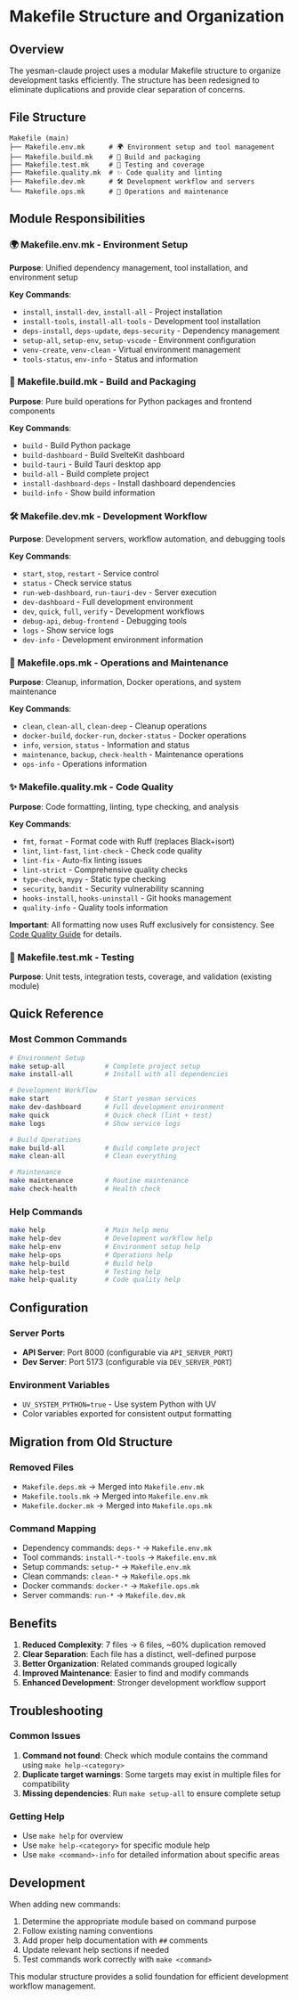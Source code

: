 # Makefile Structure and Organization

## Overview

The yesman-claude project uses a modular Makefile structure to organize development tasks efficiently. The structure has
been redesigned to eliminate duplications and provide clear separation of concerns.

## File Structure

```
Makefile (main)
├── Makefile.env.mk      # 🌍 Environment setup and tool management
├── Makefile.build.mk    # 🔨 Build and packaging
├── Makefile.test.mk     # 🧪 Testing and coverage
├── Makefile.quality.mk  # ✨ Code quality and linting
├── Makefile.dev.mk      # 🛠️ Development workflow and servers
└── Makefile.ops.mk      # 🔧 Operations and maintenance
```

## Module Responsibilities

### 🌍 Makefile.env.mk - Environment Setup

**Purpose**: Unified dependency management, tool installation, and environment setup

**Key Commands**:

- `install`, `install-dev`, `install-all` - Project installation
- `install-tools`, `install-all-tools` - Development tool installation
- `deps-install`, `deps-update`, `deps-security` - Dependency management
- `setup-all`, `setup-env`, `setup-vscode` - Environment configuration
- `venv-create`, `venv-clean` - Virtual environment management
- `tools-status`, `env-info` - Status and information

### 🔨 Makefile.build.mk - Build and Packaging

**Purpose**: Pure build operations for Python packages and frontend components

**Key Commands**:

- `build` - Build Python package
- `build-dashboard` - Build SvelteKit dashboard
- `build-tauri` - Build Tauri desktop app
- `build-all` - Build complete project
- `install-dashboard-deps` - Install dashboard dependencies
- `build-info` - Show build information

### 🛠️ Makefile.dev.mk - Development Workflow

**Purpose**: Development servers, workflow automation, and debugging tools

**Key Commands**:

- `start`, `stop`, `restart` - Service control
- `status` - Check service status
- `run-web-dashboard`, `run-tauri-dev` - Server execution
- `dev-dashboard` - Full development environment
- `dev`, `quick`, `full`, `verify` - Development workflows
- `debug-api`, `debug-frontend` - Debugging tools
- `logs` - Show service logs
- `dev-info` - Development environment information

### 🔧 Makefile.ops.mk - Operations and Maintenance

**Purpose**: Cleanup, information, Docker operations, and system maintenance

**Key Commands**:

- `clean`, `clean-all`, `clean-deep` - Cleanup operations
- `docker-build`, `docker-run`, `docker-status` - Docker operations
- `info`, `version`, `status` - Information and status
- `maintenance`, `backup`, `check-health` - Maintenance operations
- `ops-info` - Operations information

### ✨ Makefile.quality.mk - Code Quality

**Purpose**: Code formatting, linting, type checking, and analysis

**Key Commands**:
- `fmt`, `format` - Format code with Ruff (replaces Black+isort)
- `lint`, `lint-fast`, `lint-check` - Check code quality
- `lint-fix` - Auto-fix linting issues
- `lint-strict` - Comprehensive quality checks
- `type-check`, `mypy` - Static type checking
- `security`, `bandit` - Security vulnerability scanning
- `hooks-install`, `hooks-uninstall` - Git hooks management
- `quality-info` - Quality tools information

**Important**: All formatting now uses Ruff exclusively for consistency. See [Code Quality Guide](/docs/development/code-quality-guide.md) for details.

### 🧪 Makefile.test.mk - Testing

**Purpose**: Unit tests, integration tests, coverage, and validation (existing module)

## Quick Reference

### Most Common Commands

```bash
# Environment Setup
make setup-all          # Complete project setup
make install-all        # Install with all dependencies

# Development Workflow
make start              # Start yesman services
make dev-dashboard      # Full development environment
make quick              # Quick check (lint + test)
make logs               # Show service logs

# Build Operations
make build-all          # Build complete project
make clean-all          # Clean everything

# Maintenance
make maintenance        # Routine maintenance
make check-health       # Health check
```

### Help Commands

```bash
make help               # Main help menu
make help-dev           # Development workflow help
make help-env           # Environment setup help
make help-ops           # Operations help
make help-build         # Build help
make help-test          # Testing help
make help-quality       # Code quality help
```

## Configuration

### Server Ports

- **API Server**: Port 8000 (configurable via `API_SERVER_PORT`)
- **Dev Server**: Port 5173 (configurable via `DEV_SERVER_PORT`)

### Environment Variables

- `UV_SYSTEM_PYTHON=true` - Use system Python with UV
- Color variables exported for consistent output formatting

## Migration from Old Structure

### Removed Files

- `Makefile.deps.mk` → Merged into `Makefile.env.mk`
- `Makefile.tools.mk` → Merged into `Makefile.env.mk`
- `Makefile.docker.mk` → Merged into `Makefile.ops.mk`

### Command Mapping

- Dependency commands: `deps-*` → `Makefile.env.mk`
- Tool commands: `install-*-tools` → `Makefile.env.mk`
- Setup commands: `setup-*` → `Makefile.env.mk`
- Clean commands: `clean-*` → `Makefile.ops.mk`
- Docker commands: `docker-*` → `Makefile.ops.mk`
- Server commands: `run-*` → `Makefile.dev.mk`

## Benefits

1. **Reduced Complexity**: 7 files → 6 files, ~60% duplication removed
1. **Clear Separation**: Each file has a distinct, well-defined purpose
1. **Better Organization**: Related commands grouped logically
1. **Improved Maintenance**: Easier to find and modify commands
1. **Enhanced Development**: Stronger development workflow support

## Troubleshooting

### Common Issues

1. **Command not found**: Check which module contains the command using `make help-<category>`
1. **Duplicate target warnings**: Some targets may exist in multiple files for compatibility
1. **Missing dependencies**: Run `make setup-all` to ensure complete setup

### Getting Help

- Use `make help` for overview
- Use `make help-<category>` for specific module help
- Use `make <command>-info` for detailed information about specific areas

## Development

When adding new commands:

1. Determine the appropriate module based on command purpose
1. Follow existing naming conventions
1. Add proper help documentation with `##` comments
1. Update relevant help sections if needed
1. Test commands work correctly with `make <command>`

This modular structure provides a solid foundation for efficient development workflow management.
